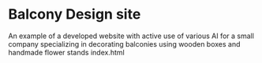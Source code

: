 # Balcony Design site
An example of a developed website with active use of various AI for a small company specializing in decorating balconies using wooden boxes and handmade flower stands
<a aref="index.html">index.html</a>
